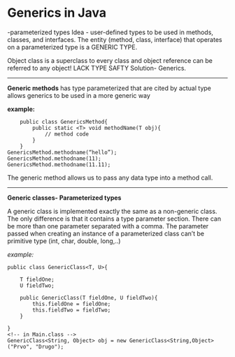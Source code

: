# Generics in Java 

-parameterized types
Idea - user-defined types to be used in methods, classes, and interfaces.
The entity (method, class, interface) that operates on a parameterized type is a GENERIC TYPE.

Object class is a superclass to every class and object reference can be referred to any object!
LACK TYPE SAFTY
Solution- Generics.
___

**Generic methods**
has type parameterized that are cited by actual type
allows generics to be used in a more generic way

**example:**
```
    public class GenericsMethod{
        public static <T> void methodName(T obj){
		    // method code
        }
    }
GenericsMethod.methodname(“hello”);
GenericsMethod.methodname(11);
GenericsMethod.methodname(11.11);
```

The generic method allows us to pass any data type into a method call.
___

**Generic classes- Parameterized types**

A generic class is implemented exactly the same as a non-generic class. The only difference is that it contains a type parameter section. There can be more than one parameter separated with a comma. 
The parameter passed when creating an instance of a parameterized class can’t be primitive type (int, char, double, long,..)

*example:*
```
public class GenericClass<T, U>{

    T fieldOne;
    U fieldTwo;

    public GenericClass(T fieldOne, U fieldTwo){
        this.fieldOne = fieldOne;
        this.fieldTwo = fieldTwo;
    }

}
<!-- in Main.class -->
GenericClass<String, Object> obj = new GenericClass<String,Object>("Prvo", "Drugo");

```



